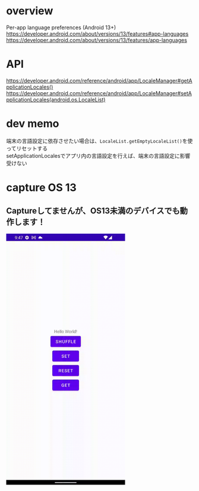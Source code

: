 # overview
Per-app language preferences (Android 13+)<br>
https://developer.android.com/about/versions/13/features#app-languages<br>
https://developer.android.com/about/versions/13/features/app-languages<br>

# API
https://developer.android.com/reference/android/app/LocaleManager#getApplicationLocales()<br>
https://developer.android.com/reference/android/app/LocaleManager#setApplicationLocales(android.os.LocaleList)<br>

# dev memo
端末の言語設定に依存させたい場合は、`LocaleList.getEmptyLocaleList()`を使ってリセットする<br>
setApplicationLocalesでアプリ内の言語設定を行えば、端末の言語設定に影響受けない<br>


# capture OS 13

## Captureしてませんが、OS13未満のデバイスでも動作します！

<img src="https://github.com/LeoAndo/android-per-app-language-preferences-samples/blob/main/capture.gif" width=320 />
